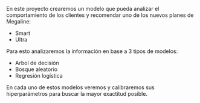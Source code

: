 En este proyecto crearemos un modelo que pueda analizar el comportamiento de los clientes y recomendar uno de los nuevos planes de Megaline:
- Smart
- Ultra

Para esto analizaremos la información en base a 3 tipos de modelos:
- Arbol de decisión
- Bosque aleatorio
- Regresión logística

En cada uno de estos modelos veremos y calibraremos sus hiperparámetros para buscar la mayor exactitud posible.
